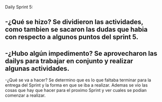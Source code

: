 Daily Sprint 5:

-¿Qué se hizo?
Se dividieron las actividades, como tambien se sacaron las dudas que habia con respecto a algunos puntos del sprint 5. 
------------------------------------
-¿Hubo algún impedimento?
Se aprovecharon las dailys para trabajar en conjunto y realizar algunas actividades. 
------------------------------------
-¿Qué se va a hacer?
Se determino que es lo que faltaba terminar para la entrega del Sprint y la forma en que se iba a realizar. Ademas se vio las cosas que hay que hacer para el proximo Sprint y ver cuales se podian comenzar a realizar. 
